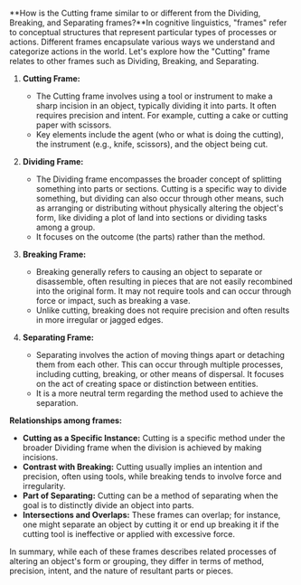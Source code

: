**How is the Cutting frame similar to or different from the Dividing, Breaking, and Separating frames?**In cognitive linguistics, "frames" refer to conceptual structures that represent particular types of processes or actions. Different frames encapsulate various ways we understand and categorize actions in the world. Let's explore how the "Cutting" frame relates to other frames such as Dividing, Breaking, and Separating.

1. **Cutting Frame:**
   - The Cutting frame involves using a tool or instrument to make a sharp incision in an object, typically dividing it into parts. It often requires precision and intent. For example, cutting a cake or cutting paper with scissors.
   - Key elements include the agent (who or what is doing the cutting), the instrument (e.g., knife, scissors), and the object being cut.

2. **Dividing Frame:**
   - The Dividing frame encompasses the broader concept of splitting something into parts or sections. Cutting is a specific way to divide something, but dividing can also occur through other means, such as arranging or distributing without physically altering the object's form, like dividing a plot of land into sections or dividing tasks among a group.
   - It focuses on the outcome (the parts) rather than the method.

3. **Breaking Frame:**
   - Breaking generally refers to causing an object to separate or disassemble, often resulting in pieces that are not easily recombined into the original form. It may not require tools and can occur through force or impact, such as breaking a vase.
   - Unlike cutting, breaking does not require precision and often results in more irregular or jagged edges.

4. **Separating Frame:**
   - Separating involves the action of moving things apart or detaching them from each other. This can occur through multiple processes, including cutting, breaking, or other means of dispersal. It focuses on the act of creating space or distinction between entities.
   - It is a more neutral term regarding the method used to achieve the separation.

**Relationships among frames:**
- **Cutting as a Specific Instance:** Cutting is a specific method under the broader Dividing frame when the division is achieved by making incisions.
- **Contrast with Breaking:** Cutting usually implies an intention and precision, often using tools, while breaking tends to involve force and irregularity.
- **Part of Separating:** Cutting can be a method of separating when the goal is to distinctly divide an object into parts.
- **Intersections and Overlaps:** These frames can overlap; for instance, one might separate an object by cutting it or end up breaking it if the cutting tool is ineffective or applied with excessive force.

In summary, while each of these frames describes related processes of altering an object's form or grouping, they differ in terms of method, precision, intent, and the nature of resultant parts or pieces.